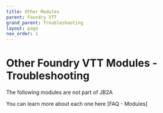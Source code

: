 ```yaml
---
title: Other Modules
parent: Foundry VTT
grand_parent: Troubleshooting
layout: page
nav_order: 1
---
```


# Other Foundry VTT Modules - Troubleshooting

The following modules are not part of JB2A

You can learn more about each one here [FAQ - Modules]
